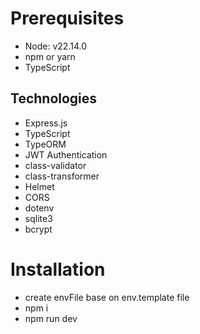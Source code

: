 # Prerequisites
- Node: v22.14.0
- npm or yarn
- TypeScript

## Technologies
- Express.js
- TypeScript
- TypeORM
- JWT Authentication
- class-validator
- class-transformer
- Helmet
- CORS
- dotenv
- sqlite3
- bcrypt

# Installation
- create envFile base on env.template file
- npm i
- npm run dev
